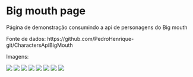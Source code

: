 <h1>Big mouth page</h1>

<p>Página de demonstração consumindo a api de personagens do Big mouth</p>
<p>Fonte de dados: https://github.com/PedroHenrique-git/CharactersApiBigMouth</p>

<p>Imagens: </p>

<img src="/src/images/desktop_principal_page.png">
<img src="/src/images/mobile_principal_page.png">
<img src="/src/images/desktop_create_page.png">
<img src="/src/images/mobile_create_page.png">
<img src="/src/images/desktop_edit_page.png">
<img src="/src/images/mobile_edit_page.png">
<img src="/src/images/desktop_individual_page.png">
<img src="/src/images/mobile_individual_page.png">

